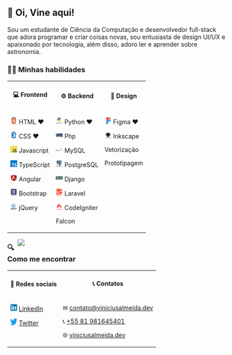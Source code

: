 <h2>👋 Oi, Vine aqui!</h2>
<p>
    Sou um estudante de Ciência da Computação e desenvolvedor full-stack que adora
    programar e criar coisas novas, sou entusiasta de design UI/UX e apaixonado por tecnologia, além disso, adoro ler e aprender sobre
    astronomia.
</p>
<h3>👨‍💻 Minhas habilidades</h3>
<table border="0">
        <tr>
            <td align="center">
                <h4>💻 Frontend</h4>
            </td>
            <td align="center">
                <h4>⚙ Backend</h4>
            </td>
            <td align="center">
                <h4>🎨 Design</h4>
            </td>
        </tr>
        <tr>
            <td valign="top">
                <p>
                    <img src="https://raw.githubusercontent.com/devicons/devicon/master/icons/html5/html5-original-wordmark.svg" alt="html5" width="16" height="16" />
                    HTML ❤
                </p>
                <p>
                    <img src="https://raw.githubusercontent.com/devicons/devicon/master/icons/css3/css3-original-wordmark.svg" alt="css3" width="16" height="16" />
                    CSS ❤
                </p>
                <p>
                    <img src="https://raw.githubusercontent.com/devicons/devicon/master/icons/javascript/javascript-original.svg" alt="javascript" width="16" height="16" /> 
                    Javascript
                </p>
                <p>
                    <img src="https://raw.githubusercontent.com/devicons/devicon/master/icons/typescript/typescript-original.svg" alt="typescript" width="16" height="16" />
                    TypeScript
                </p>
                <p>
                    <img src="https://raw.githubusercontent.com/devicons/devicon/master/icons/angularjs/angularjs-original.svg" alt="angular-js" width="16" height="16" />
                    Angular
                </p>
                <p>
                    <img src="https://github.com/devicons/devicon/raw/master/icons/bootstrap/bootstrap-plain-wordmark.svg" alt="bootstrap" width="16" height="16" />
                    Bootstrap
                </p>
                <p>
                    <img src="https://github.com/devicons/devicon/raw/master/icons/jquery/jquery-original-wordmark.svg" alt="jquery" width="16" height="16" />
                    jQuery
                </p>
            </td>
            <td valign="top">
                <p>
                    <img src="https://raw.githubusercontent.com/devicons/devicon/master/icons/python/python-original-wordmark.svg" alt="python" width="16" height="16" />
                    Python ❤
                </p>
                <p>
                    <img src="https://raw.githubusercontent.com/devicons/devicon/master/icons/php/php-original.svg" alt="php" width="16" height="16" />
                    Php
                </p>
                <p>
                    <img src="https://raw.githubusercontent.com/devicons/devicon/master/icons/mysql/mysql-original-wordmark.svg" alt="mysql" width="16" height="16" />
                    MySQL
                </p>
                <p>
                    <img src="https://raw.githubusercontent.com//devicons/devicon/master/icons/postgresql/postgresql-original-wordmark.svg" alt="postgreSQL" width="16" height="16" />
                    PostgreSQL
                </p>
                <p>
                    <img src="https://raw.githubusercontent.com//devicons/devicon/master/icons/django/django-original.svg" alt="postgreSQL" width="16" height="16" />
                    Django
                </p>
                <p>
                    <img src="https://raw.githubusercontent.com/devicons/devicon/master/icons/laravel/laravel-plain-wordmark.svg" alt="laravel" width="16" height="16" />
                    Laravel
                </p>
                <p>
                    <img src="https://raw.githubusercontent.com/devicons/devicon/master/icons/codeigniter/codeigniter-plain-wordmark.svg" alt="codeigniter" width="16" height="16" />
                    CodeIgniter
                </p>
                <p>
                    Falcon
                </p>
            </td>
            <td valign="top">
                <p>
                    <img src="https://raw.githubusercontent.com/devicons/devicon/master/icons/figma/figma-original.svg" alt="figma" width="16" height="16" />
                    Figma ❤
                </p>
                <p>
                    <img src="https://raw.githubusercontent.com/devicons/devicon/master/icons/inkscape/inkscape-original-wordmark.svg" alt="inkscape" width="16" height="16" />
                    Inkscape
                </p>
                <p>
                    Vetorização
                </p>
                <p>
                    Prototipagem
                </p>
            </td>
        </tr>
</table>
<img align="right" src="https://media.giphy.com/media/lJNoBCvQYp7nq/giphy.gif" width="480" />
<h3>🔍 Como me encontrar</h3>
<table border="0">
    <tr>
        <td align="center">
            <h4>👥 Redes sociais</h4>
        </td>
        <td align="center">
            <h4>📞 Contatos</h4>
        </td>
    </tr>
    <tr>
        <td valign="top">
            <p>
                <img src="https://raw.githubusercontent.com/devicons/devicon/master/icons/linkedin/linkedin-original.svg" alt="linkedin" width="16" height="16" />
                <a href="https://linkedin.com/in/vinesnts">LinkedIn</a>
            </p>
            <p>
                <img src="https://raw.githubusercontent.com/devicons/devicon/master/icons/twitter/twitter-original.svg" alt="linkedin" width="16" height="16" />
                <a href="https://twitter.com/vinesnts">Twitter</a>
            </p>
        </td>
        <td valign="top">
            <p>
                ✉ <a href="mailto:contato@viniciusalmeida.dev">contato@viniciusalmeida.dev</a>
            </p>
            <p>
                📞 <a href="https://wa.me/message/P2IWW4QTZN7TI1">+55 81 981645401</a>
            </p>
            <p>
                🌐 <a href="https:viniciusalmeida.dev">viniciusalmeida.dev</a>
            </p>
        </td>
    </tr>
</table>
